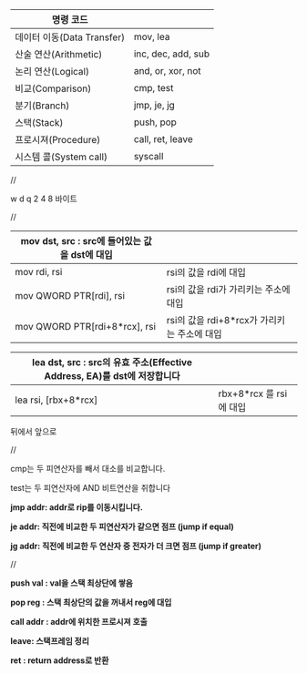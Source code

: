 | 명령 코드 |  |
| --- | --- |
| 데이터 이동(Data Transfer) | mov, lea |
| 산술 연산(Arithmetic) | inc, dec, add, sub |
| 논리 연산(Logical) | and, or, xor, not |
| 비교(Comparison) | cmp, test |
| 분기(Branch) | jmp, je, jg |
| 스택(Stack) | push, pop |
| 프로시져(Procedure) | call, ret, leave |
| 시스템 콜(System call) | syscall |

//

w d q 2 4 8 바이트 

//

| mov dst, src : src에 들어있는 값을 dst에 대입 |  |
| --- | --- |
| mov rdi, rsi | rsi의 값을 rdi에 대입 |
| mov QWORD PTR[rdi], rsi | rsi의 값을 rdi가 가리키는 주소에 대입 |
| mov QWORD PTR[rdi+8*rcx], rsi | rsi의 값을 rdi+8*rcx가 가리키는 주소에 대입 |

| lea dst, src : src의 유효 주소(Effective Address, EA)를 dst에 저장합니다 |  |
| --- | --- |
| lea rsi, [rbx+8*rcx] | rbx+8*rcx 를 rsi에 대입 |

뒤에서 앞으로

//

cmp는 두 피연산자를 빼서 대소를 비교합니다.

test는 두 피연산자에 AND 비트연산을 취합니다

****jmp addr: addr로 rip를 이동시킵니다.****

****je addr: 직전에 비교한 두 피연산자가 같으면 점프 (jump if equal)****

****jg addr: 직전에 비교한 두 연산자 중 전자가 더 크면 점프 (jump if greater)****

//

**push val : val을 스택 최상단에 쌓음**

**pop reg : 스택 최상단의 값을 꺼내서 reg에 대입**

**call addr : addr에 위치한 프로시져 호출**

**leave: 스택프레임 정리**

**ret : return address로 반환**

